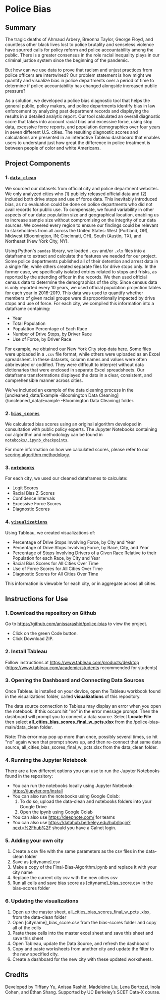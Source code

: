# Police Bias
## Summary
The tragic deaths of Ahmaud Arbery, Breonna Taylor, George Floyd, and countless other black lives lost to police brutality and senseless violence have spurred calls for policy reform and police accountability among the public. There is a greater consensus in the role racial inequality plays in our criminal justice system since the beginning of the pandemic. 

But how can we use data to prove that racism and unjust practices from police officers are intertwined? Our problem statement is how might we quantify and visualize bias in police departments over a period of time to determine if police accountability has changed alongside increased public pressure?

As a solution, we developed a police bias diagnostic tool that helps the general public, policy makers, and police departments identify bias in law enforcement by analyzing past department records and displaying the results in a detailed analytic report. Our tool calculated an overall diagnostic score that takes into account racial bias and excessive force, using stop data, excessive force reports, and population demographics over four years in seven different U.S. cities. The resulting diagnostic scores and calculations are presented in an interactive Tableau dashboard that enables users to understand just how great the difference in police treatment is between people of color and white Americans.

## Project Components
### 1. [`data_clean`](/data_clean)

We sourced our datasets from official city and police department websites. We only analyzed cities who (1) publicly released official data and (2) included both drive stops and use of force data. This inevitably introduced bias, as no evaluation could be done on police departments who did not avail records for public use. To compensate, we found variability in other aspects of our data: population size and geographical location, enabling us to increase sample size without compromising on the integrity of our data sources. We covered every region to ensure our findings could be relevant to stakeholders from all across the United States: West (Portland, OR), Midwest (Bloomington, IN; Cincinnati, OH), South (Austin, TX), and Northeast (New York City, NY). 

Using Python's `pandas` library, we loaded `.csv` and/or `.xlx` files into a dataframe to extract and calculate the features we needed for our project. Some police departments published all of their detention and arrest data in a single file, while others created separate files for drive stops only. In the former case, we specifically isolated entries related to stops and frisks, as reported by the attending officer in the records. We then used official census data to determine the demographics of the city. Since census data is only reported every 10 years, we used official population projection tables for each year in 2016-2019. This data was used to quantify whether members of given racial groups were disproportionally impacted by drive stops and use of force. For each city, we compiled this information into a dataframe containing:
- Year
- Total Population
- Population Percentage of Each Race
- Number of Drive Stops, by Driver Race
- Use of Force, by Driver Race

For example, we obtained our New York City stop data [here](https://www1.nyc.gov/site/nypd/stats/reports-analysis/stopfrisk.page). Some files were uploaded in a `.csv` file format, while others were uploaded as an Excel spreadsheet. In these datasets, column names and values were often abbrievated or codified. They were difficult to interpret without data dictionaries that were enclosed in separate Excel spreadsheets. Our dataframe transformations displayed the data in a clear, consistent, and comprehensible manner across cities.

We've included an example of the data cleaning process in the [uncleaned_data/Example -Bloomington Data Cleaning](/uncleaned_data/Example -Bloomington Data Cleaning) folder.

### 2. [`bias_scores`](/bias_scores)

We calculated bias scores using an original algorithm developed in consultation with public policy experts. The Jupyter Notebooks containing our algorithm and methodology can be found in [`notebooks/.ipynb_checkpoints`](notebooks/.ipynb_checkpoints).

For more information on how we calculated scores, please refer to our [scoring algorithm methodology](https://docs.google.com/document/d/14HGTZGBeoiHT3_NmvRMxozWnmfPMWz_MEgOWPrAoF8k/edit).

### 3. [`notebooks`](/notebooks)

For each city, we used our cleaned dataframes to calculate:
- Logit Scores
- Racial Bias Z-Scores
- Confidence Intervals
- Excessive Force Scores
- Diagnostic Scores

### 4. [`visualizations`](/visualizations)

Using Tableau, we created visualizations of:
- Percentage of Drive Stops Involving Force, by City and Year
- Percentage of Drive Stops Involving Force, by Race, City, and Year
- Percentage of Stops Involving Drivers of a Given Race Relative to their Population for each Race, by City and Year
- Racial Bias Scores for All Cities Over Time
- Use of Force Scores for All Cities Over Time
- Diagnostic Scores for All Cities Over Time

This information is viewable for each city, or in aggregate across all cities.

## Instructions for Use


### 1. Download the repository on Github
Go to https://github.com/anissarashid/police-bias to view the project. 
* Click on the green Code button. 
* Click Download ZIP.

### 2. Install Tableau 
Follow instructions at https://www.tableau.com/products/desktop (https://www.tableau.com/academic/students recommended for students)

### 3. Opening the Dashboard and Connecting Data Sources

Once Tableau is installed on your device, open the Tableau workbook found in the visualizations folder, called **visualizations** of this repository.

The data source connection to Tableau may display an error when you open the notebook. If this occurs hit "no" in the error message prompt. Then the dashboard will prompt you to connect a data source. Select **Locate File** then select **all_cities_bias_scores_final_w_pcts.xlsx** from the /police-bias-main/data_clean folder. 

Note: This error may pop up more than once, possibly several times, so hit "no" again when that prompt shows up, and then re-connect that same data source, all_cities_bias_scores_final_w_pcts.xlsx from the data_clean folder. 

### 4. Running the Jupyter Notebook

There are a few different options you can use to run the Jupyter Notebooks found in the repository:
* You can run the notebooks locally using Jupyter Notebook: https://jupyter.org/install
* You can also run the notebooks using Google Colab:
  1. To do so, upload the data-clean and notebooks folders into your Google Drive
  2. Open the ipynb using Google Colab
* You can also use https://deepnote.com/ for teams
* You can also use https://datahub.berkeley.edu/hub/login?next=%2Fhub%2F should you have a Calnet login.

### 5. Adding your own city
1. Create a csv file with the same parameters as the csv files in the data-clean folder
2. Save as [cityname].csv
3. Make a copy of the Final-Bias-Algorithm.ipynb and replace it with your city name
4. Replace the current city csv with the new cities csv
5. Run all cells and save bias score as [cityname]_bias_score.csv in the bias-scores folder

### 6. Updating the visualizations
1. Open up the master sheet, all_cities_bias_scores_final_w_pcts .xlsx, from the data-clean folder
2. Open [cityname]_bias_score.csv from the bias-scores folder and copy all of the cells
3. Paste these cells into the master excel sheet and save this sheet and save this sheet
4. Open Tableau, update the Data Source, and refresh the dashboard
5. Copy and paste worksheets from another city and update the filter to the new specified city. 
6. Create a dashboard for the new city with these updated worksheets. 

## Credits
Developed by Tiffany Yu, Anissa Rashid, Madeleine Liu, Lena Bertozzi, Inola Cohen, and Ethan Shang. Supported by UC Berkeley’s SCET Data-X course.
